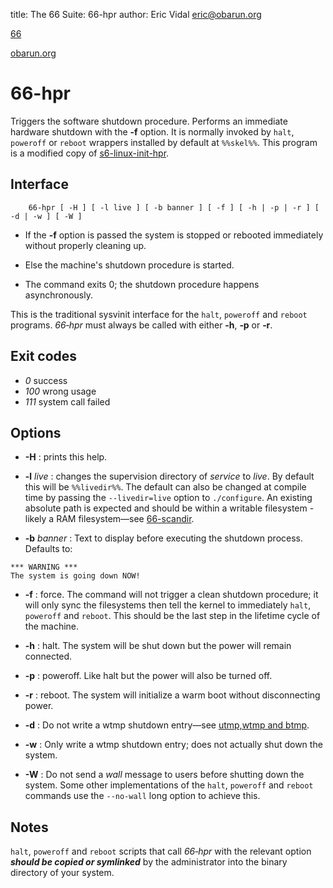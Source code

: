 title: The 66 Suite: 66-hpr
author: Eric Vidal <eric@obarun.org>

[66](index.html)

[obarun.org](https://web.obarun.org)

# 66-hpr

Triggers the software shutdown procedure. Performs an immediate hardware shutdown with the **‑f** option. It is normally invoked by `halt`, `poweroff` or `reboot` wrappers installed by default at `%%skel%%`. This program is a modified copy of [s6-linux-init-hpr](https://skarnet.org/software/s6-linux-init/s6-linux-init-hpr.html).
	
## Interface

```
    66-hpr [ -H ] [ -l live ] [ -b banner ] [ -f ] [ -h | -p | -r ] [ -d | -w ] [ -W ]
```

- If the **-f** option is passed the system is stopped or rebooted immediately without properly cleaning up.

- Else the machine's shutdown procedure is started.

- The command exits 0; the shutdown procedure happens asynchronously.

This is the traditional sysvinit interface for the `halt`, `poweroff` and `reboot` programs. *66‑hpr* must always be called with either **‑h**, **‑p** or **‑r**.

## Exit codes

- *0* success
- *100* wrong usage
- *111* system call failed

## Options

- **-H** : prints this help.

- **-l** *live* : changes the supervision directory of *service* to *live*. By default this will be `%%livedir%%`. The default can also be changed at compile time by passing the `--livedir=live` option to `./configure`. An existing absolute path is expected and should be within a writable filesystem - likely a RAM filesystem—see [66-scandir](66-scandir.html).

- **-b** *banner* : Text to display before executing the shutdown process. Defaults to:

```
*** WARNING ***
The system is going down NOW!
```

- **-f** : force. The command will not trigger a clean shutdown procedure; it will only sync the filesystems then tell the kernel to immediately `halt`, `poweroff` and `reboot`. This should be the last step in the lifetime cycle of the machine. 

- **-h** : halt. The system will be shut down but the power will remain connected.

- **-p** : poweroff. Like halt but the power will also be turned off.

- **-r** : reboot. The system will initialize a warm boot without disconnecting power.

- **-d** : Do not write a wtmp shutdown entry—see [utmp,wtmp and btmp](https://en.wikipedia.org/wiki/Utmp).

- **-w** : Only write a wtmp shutdown entry; does not actually shut down the system.

- **-W** : Do not send a *wall* message to users before shutting down the system. Some other implementations of the `halt`, `poweroff` and `reboot` commands use the `‑‑no‑wall` long option to achieve this.

## Notes

`halt`, `poweroff` and `reboot` scripts that call *66‑hpr* with the relevant option ***should be copied or symlinked*** by the administrator into the binary directory of your system.
